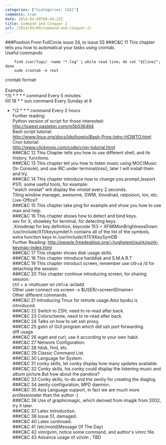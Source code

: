 ```yaml
---
categories: ["Ccategories: C&CC"]
comments: true
date: 2014-04-09T08:44:23Z
title: Command and Conquer 2
url: /2014/04/09/command-and-conquer-2/
---
```


###Position
From FullCircle issue 24, to issue 55
###C&C 11
This chapter tells you how to automatical your tasks using crontab.    
Useful commands

```
	find /var/logs/ -name "*.log" | while read line; do cat "${line}"; done
	sudo crontab -e root

```
crontab format:     
<minute><hour><day><month><day of week><command>    
Example:     
*/5 * * * * command     Every 5 minutes    
00 18 * * sun command   Every Sunday at 6     
* */2 * * * command     Every 2 hours    
Further reading:    
Python version of script for those interested:     
http://lswest.pastebin.com/m5b536464    
Bash script tutorial:    
http://www.linux.org/docs/ldp/howto/Bash-Prog-Intro-HOWTO.html    
Cron tutorial:     
http://www.clickmojo.com/code/cron-tutorial.html    
###C&C 12
This Chapter tells you how to use different shell, and its history, functions.    
###C&C 13
This chapter tell you how to listen music using MOC(Music On Console), and use IRC under terminal(irssi), later I will install them and try.     
###C&C 14
This chapter introduce how to change you prompt,(export PS1), some useful tools, for example:    
"watch vmstat" will display the vmstat every 2 seconds.     
Tiling window manager, awesome, DWM, Xmodnad, ratpoison, ion, etc.     
Live-Office?     
###C&C 15
This chapter take ping for example and show you how to use man and help.     
###C&C 16
This chapter shows how to detect and bind keys.    
xev for X, showkey for terminal, for detecting keys.    
.Xmodmap for key definition,    keycode 153 = XF86MonBrightnessDown    
/usr/include/X11/keysymdef.h contains all of the list of the symbols, extra function keys in /usr/include/X11/XKeySymDB    
Further Reading: http://people.freedesktop.org/~hughsient/quirk/quirk-keymap-index.html    
###C&C 17
This chapter shows disk usage skills.    
###C&C 18
This chapter introduce harddisk and S.M.A.R.T    
###C&C 19
This chapter introduct screen, remember use ctlr+a /d for detaching the session.    
###C&C 20
This chapter continue introducing screen, for sharing session:    
ctrl + a :multiuser on ctrl+a :acladd <ruser>    
Other user connect via screen -x $USER/<screenID/name>    
Other different commands.    
###C&C 21
Introducing Tmux for remote usage.Also byobu is introduced.    
###C&C 22
Switch to ZSH, need to re-read after back.    
###C&C 23
Colorscheme, need to re-read after back.     
###C&C 24
Talks on how to set ssh proxy.     
###C&C 25
gstm of GUI program which did ssh port forwarding.     
diff usage    
###C&C 26
wget and curl, use it according to your own habit.     
###C&C 27
Network Configuration.    
###C&C 28
fdisk, find, etc.     
###C&C 29
Classic Command List.    
###C&C 30
Language for System.     
###C&C 31
conky skills, let conky display how many updates available.     
###C&C 32
Conky skills, his conky could display the listening music and album picture.But how about the pandora?     
###C&C 33
Conky skills, to-do and the zenity for creating the diaglog.    
###C&C 34
zenity configuration, MPD daemon.     
###C&C 35
Asia Language support, in fact we are much more professionaler than the author :)     
###C&C 36
Use of graphicmagic, which derived from imagik from 2002, try it later.    
###C&C 37
Latex Introduction.    
###C&C 38
Issue 51, damaged.    
###C&C 40
Latex continued.     
###C&C 41
/etc/motd(Message Of The Day)     
###C&C 42
vim/gvim, notice some command, and author's vimrc file.     
###C&C 43
Advance usage of vi/vim , TBD    
